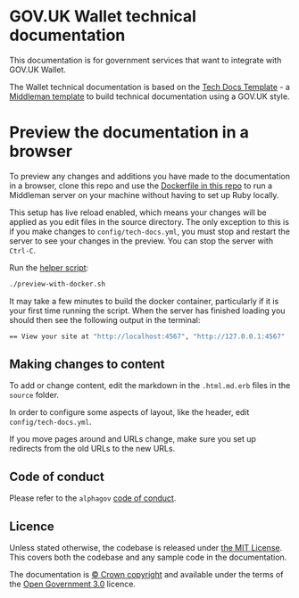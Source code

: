 # GOV.UK Wallet technical documentation
This documentation is for government services that want to integrate with GOV.UK Wallet.


The Wallet technical documentation is based on the [Tech Docs Template](https://github.com/alphagov/tech-docs-template) - a [Middleman template](https://github.com/alphagov/tech-docs-template#:~:text=Template%20is%20a-,Middleman%20template,-that%20you%20can) to build technical documentation using a GOV.UK style.

# Preview the documentation in a browser

To preview any changes and additions you have made to the documentation in a browser, clone this repo and use the [Dockerfile in this repo](Dockerfile) to run a Middleman server on your machine without having to set up Ruby locally.

This setup has live reload enabled, which means your changes will be applied as you edit files in the source directory. The only exception to this is if you make changes to `config/tech-docs.yml`, you must stop and restart the server to see your changes in the preview. You can stop the server with `Ctrl-C`.

Run the [helper script](preview-with-docker.sh):

```bash
./preview-with-docker.sh
```

It may take a few minutes to build the docker container, particularly if it is your first time running the script. When the server has finished loading you should then see the following output in the terminal:

```bash
== View your site at "http://localhost:4567", "http://127.0.0.1:4567"
```

## Making changes to content

To add or change content, edit the markdown in the `.html.md.erb` files in the `source` folder.

In order to configure some aspects of layout, like the header, edit `config/tech-docs.yml`.

If you move pages around and URLs change, make sure you set up redirects from the old URLs to the new URLs.

## Code of conduct

Please refer to the `alphagov` [code of conduct](https://github.com/alphagov/.github/blob/main/CODE_OF_CONDUCT.md).

## Licence

Unless stated otherwise, the codebase is released under [the MIT License][mit].
This covers both the codebase and any sample code in the documentation.

The documentation is [© Crown copyright][copyright] and available under the terms of the [Open Government 3.0][ogl] licence.

[mit]: LICENCE.md
[copyright]: http://www.nationalarchives.gov.uk/information-management/re-using-public-sector-information/uk-government-licensing-framework/crown-copyright/
[ogl]: http://www.nationalarchives.gov.uk/doc/open-government-licence/version/3/
